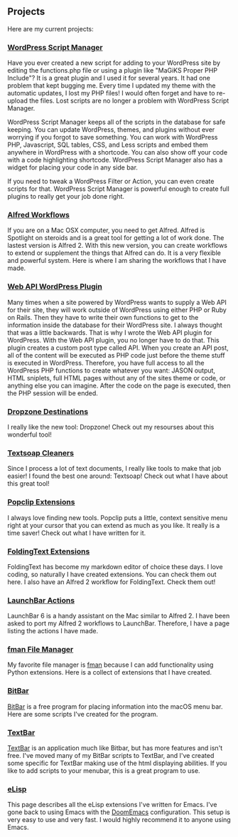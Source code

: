 
## Projects

Here are my current projects:

### [WordPress Script Manager](/#/projects/scriptmanager)

Have you ever created a new script for adding to your WordPress site by editing the functions.php file or using a plugin like "MaGiKS Proper PHP Include"? It is a great plugin and I used it for several years. It had one problem that kept bugging me. Every time I updated my theme with the automatic updates, I lost my PHP files! I would often forget and have to re-upload the files. Lost scripts are no longer a problem with WordPress Script Manager.

WordPress Script Manager keeps all of the scripts in the database for safe keeping. You can update WordPress, themes, and plugins without ever worrying if you forgot to save something. You can work with WordPress PHP, Javascript, SQL tables, CSS, and Less scripts and embed them anywhere in WordPress with a shortcode. You can also show off your code with a code highlighting shortcode. WordPress Script Manager also has a widget for placing your code in any side bar.

If you need to tweak a WordPress Filter or Action, you can even create scripts for that. WordPress Script Manager is powerful enough to create full plugins to really get your job done right.

### [Alfred Workflows](/#/projects/alfred)

If you are on a Mac OSX computer, you need to get Alfred. Alfred is Spotlight on steroids and is a great tool for getting a lot of work done. The lastest version is Alfred 2. With this new version, you can create workflows to extend or supplement the things that Alfred can do. It is a very flexible and powerful system. Here is where I am sharing the workflows that I have made.

### [Web API WordPress Plugin](/#/projects/wpwebapi)

Many times when a site powered by WordPress wants to supply a Web API for their site, they will work outside of WordPress using either PHP or Ruby on Rails. Then they have to write their own functions to get to the information inside the database for their WordPress site. I always thought that was a little backwards. That is why I wrote the Web API plugin for WordPress.
With the Web API plugin, you no longer have to do that. This plugin creates a custom post type called API. When you create an API post, all of the content will be executed as PHP code just before the theme stuff is executed in WordPress. Therefore, you have full access to all the WordPress PHP functions to create whatever you want: JASON output, HTML sniplets, full HTML pages without any of the sites theme or code, or anything else you can imagine. After the code on the page is executed, then the PHP session will be ended.

### [Dropzone Destinations](/#/projects/dropzone)

I really like the new tool: Dropzone! Check out my resourses about this wonderful tool!

### [Textsoap Cleaners](/#/projects/textsoap)

Since I process a lot of text documents, I really like tools to make that job easier! I found the best one around: Textsoap! Check out what I have about this great tool!

### [Popclip Extensions](/#/projects/popclip)

I always love finding new tools. Popclip puts a little, context sensitive menu right at your cursor that you can extend as much as you like. It really is a time saver! Check out what I have written for it.

### [FoldingText Extensions](/#/projects/foldingtext)

FoldingText has become my markdown editor of choice these days. I love coding, so naturally I have created extensions. You can check them out here. I also have an Alfred 2 workflow for FoldingText. Check them out!

### [LaunchBar Actions](/#/projects/launchbar)

LaunchBar 6 is a handy assistant on the Mac similar to Alfred 2. I have been asked to port my Alfred 2 workflows to LaunchBar. Therefore, I have a page listing the actions I have made.

### [fman File Manager](/#/projects/fman)

My favorite file manager is [fman](https://fman.io/) because I can add functionality using Python extensions. Here is a collect of extensions that I have created.

### [BitBar](/#/projects/bitbar)

[BitBar](https://getbitbar.com/) is a free program for placing information into the macOS menu bar. Here are some scripts I've created for the program.

### [TextBar](/#/projects/textbar)

[TextBar](http://richsomerfield.com/apps/textbar/) is an application much like Bitbar,
but has more features and isn't free. I've moved many of my BitBar scripts to TextBar,
and I've created some specific for TextBar making use of the html displaying abilities.
If you like to add scripts to your menubar, this is a great program to use.

### [eLisp](/#/projects/elisp)

This page describes all the eLisp extensions I've written for Emacs. I've gone back to using Emacs with the [DoomEmacs](https://github.com/hlissner/doom-emacs) configuration. This setup is very easy to use and very fast. I would highly recommend it to anyone using Emacs.

